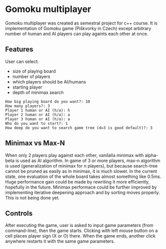 # Gomoku multiplayer
Gomoku multiplayer was created as semestral project for c++ course. It is implementation of Gomoku game (Piškvorky in Czech) except arbitrary number of human and AI players can play againts each other at once.

## Features
User can select:
* size of playing board
* number of players
* which players should be AI/humans
* starting player
* depth of minimax search

``` $ gomoku-multiplayer.exe
How big playing board do you want?: 10
How many players?: 3
Player 1 human or AI (h/a): h
Player 2 human or AI (h/a): a
Player 3 human or AI (h/a): a
Who do you want to start?: 1
How deep do you want to search game tree (d=3 is good default)?: 3
```

## Minimax vs Max-N
When only 2 players play against each other, vanilalla minimax with alpha-beta is used as AI algorithm. In game of 3 or more players, max-n algorithm is used (generalization of minimax for n players), but because search-tree cannot be pruned as easily as in minimax, it is much slower. In the current state, one evaluation of the whole board takes almost something like 0.5ms. Huge performance gain could be made by rewriting it more efficiently, hopefully in the future. Minimax performace could be further improved by implementing iterative deepening approach and by sorting moves properly. This is not being done yet.

## Controls
After executing the game, user is asked to input game parameters (from command-line), then the game starts. Clicking with left mouse button on a cell places player sign (X or O) there. When the game ends, another click anywhere restarts it with the same game parameters.



